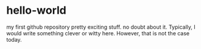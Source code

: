 # hello-world
my first github repository
pretty exciting stuff.  no doubt about it.
Typically, I would write something clever or witty here.
However, that is not the case today.   
